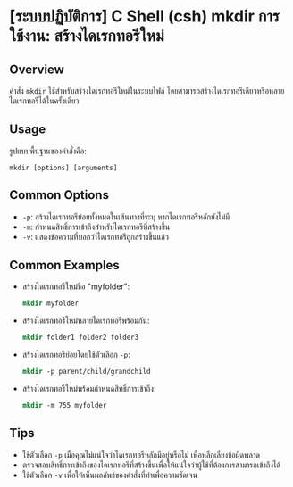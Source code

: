 # [ระบบปฏิบัติการ] C Shell (csh) mkdir การใช้งาน: สร้างไดเรกทอรีใหม่

## Overview
คำสั่ง `mkdir` ใช้สำหรับสร้างไดเรกทอรีใหม่ในระบบไฟล์ โดยสามารถสร้างไดเรกทอรีเดียวหรือหลายไดเรกทอรีได้ในครั้งเดียว

## Usage
รูปแบบพื้นฐานของคำสั่งคือ:
```
mkdir [options] [arguments]
```

## Common Options
- `-p`: สร้างไดเรกทอรีย่อยทั้งหมดในเส้นทางที่ระบุ หากไดเรกทอรีหลักยังไม่มี
- `-m`: กำหนดสิทธิ์การเข้าถึงสำหรับไดเรกทอรีที่สร้างขึ้น
- `-v`: แสดงข้อความที่บอกว่าไดเรกทอรีถูกสร้างขึ้นแล้ว

## Common Examples
- สร้างไดเรกทอรีใหม่ชื่อ "myfolder":
  ```csh
  mkdir myfolder
  ```

- สร้างไดเรกทอรีใหม่หลายไดเรกทอรีพร้อมกัน:
  ```csh
  mkdir folder1 folder2 folder3
  ```

- สร้างไดเรกทอรีย่อยโดยใช้ตัวเลือก `-p`:
  ```csh
  mkdir -p parent/child/grandchild
  ```

- สร้างไดเรกทอรีใหม่พร้อมกำหนดสิทธิ์การเข้าถึง:
  ```csh
  mkdir -m 755 myfolder
  ```

## Tips
- ใช้ตัวเลือก `-p` เมื่อคุณไม่แน่ใจว่าไดเรกทอรีหลักมีอยู่หรือไม่ เพื่อหลีกเลี่ยงข้อผิดพลาด
- ตรวจสอบสิทธิ์การเข้าถึงของไดเรกทอรีที่สร้างขึ้นเพื่อให้แน่ใจว่าผู้ใช้ที่ต้องการสามารถเข้าถึงได้
- ใช้ตัวเลือก `-v` เพื่อให้เห็นผลลัพธ์ของคำสั่งที่ทำเพื่อความชัดเจน